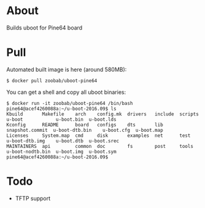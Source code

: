 About
=====

Builds uboot for Pine64 board

Pull
====

Automated built image is here (around 580MB):

```
$ docker pull zoobab/uboot-pine64
```

You can get a shell and copy all uboot binaries:

```
$ docker run -it zoobab/uboot-pine64 /bin/bash
pine64@acef4260088a:~/u-boot-2016.09$ ls
Kbuild       Makefile    arch    config.mk  drivers   include  scripts          u-boot            u-boot.bin  u-boot.lds
Kconfig      README      board   configs    dts       lib      snapshot.commit  u-boot-dtb.bin    u-boot.cfg  u-boot.map
Licenses     System.map  cmd     disk       examples  net      test             u-boot-dtb.img    u-boot.dtb  u-boot.srec
MAINTAINERS  api         common  doc        fs        post     tools            u-boot-nodtb.bin  u-boot.img  u-boot.sym
pine64@acef4260088a:~/u-boot-2016.09$ 
```


Todo
====

* TFTP support
